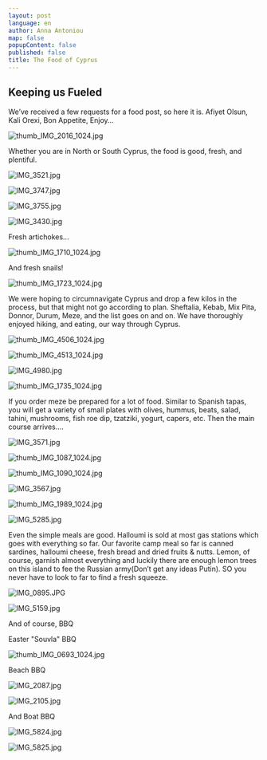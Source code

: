 ```yaml
---
layout: post
language: en
author: Anna Antoniou
map: false
popupContent: false
published: false
title: The Food of Cyprus
---
```

## Keeping us Fueled

We’ve received a few requests for a food post, so here it is. Afiyet Olsun, Kali Orexi, Bon Appetite, Enjoy…

![thumb_IMG_2016_1024.jpg]({{site.baseurl}}/media/thumb_IMG_2016_1024.jpg)

Whether you are in North or South Cyprus, the food is good, fresh, and plentiful. 

![IMG_3521.jpg]({{site.baseurl}}/media/IMG_3521.jpg)

![IMG_3747.jpg]({{site.baseurl}}/media/IMG_3747.jpg)

![IMG_3755.jpg]({{site.baseurl}}/media/IMG_3755.jpg)

![IMG_3430.jpg]({{site.baseurl}}/media/IMG_3430.jpg)

Fresh artichokes...

![thumb_IMG_1710_1024.jpg]({{site.baseurl}}/media/thumb_IMG_1710_1024.jpg)

And fresh snails!

![thumb_IMG_1723_1024.jpg]({{site.baseurl}}/media/thumb_IMG_1723_1024.jpg)

We were hoping to circumnavigate Cyprus and drop a few kilos in the process, but that might not go according to plan. Sheftalia, Kebab, Mix Pita, Donnor, Durum, Meze, and the list goes on and on. We have thoroughly
enjoyed hiking, and eating, our way through Cyprus. 

![thumb_IMG_4506_1024.jpg]({{site.baseurl}}/media/thumb_IMG_4506_1024.jpg)

![thumb_IMG_4513_1024.jpg]({{site.baseurl}}/media/thumb_IMG_4513_1024.jpg)

![IMG_4980.jpg]({{site.baseurl}}/media/IMG_4980.jpg)

![thumb_IMG_1735_1024.jpg]({{site.baseurl}}/media/thumb_IMG_1735_1024.jpg)

If you order meze be prepared for a lot of food. Similar to Spanish tapas, you will get a variety of small plates with olives, hummus, beats, salad, tahini, mushrooms, fish roe dip, tzatziki, yogurt, capers, etc. Then the main course arrives….

![IMG_3571.jpg]({{site.baseurl}}/media/IMG_3571.jpg)

![thumb_IMG_1087_1024.jpg]({{site.baseurl}}/media/thumb_IMG_1087_1024.jpg)

![thumb_IMG_1090_1024.jpg]({{site.baseurl}}/media/thumb_IMG_1090_1024.jpg)

![IMG_3567.jpg]({{site.baseurl}}/media/IMG_3567.jpg)

![thumb_IMG_1989_1024.jpg]({{site.baseurl}}/media/thumb_IMG_1989_1024.jpg)

![IMG_5285.jpg]({{site.baseurl}}/media/IMG_5285.jpg)

Even the simple meals are good. Halloumi is sold at most gas stations which goes with everything so far. Our favorite camp meal so far is canned sardines, halloumi cheese, fresh bread and dried fruits & nutts. Lemon, of course, garnish almost everything and luckily there are enough lemon trees on this island to fee the Russian army(Don’t get any ideas Putin). SO you never have to look to far to find a fresh squeeze. 

![IMG_0895.JPG]({{site.baseurl}}/media/IMG_0895.JPG)

![IMG_5159.jpg]({{site.baseurl}}/media/IMG_5159.jpg)

And of course, BBQ

Easter "Souvla" BBQ

![thumb_IMG_0693_1024.jpg]({{site.baseurl}}/media/thumb_IMG_0693_1024.jpg)

Beach BBQ

![IMG_2087.jpg]({{site.baseurl}}/media/IMG_2087.jpg)

![IMG_2105.jpg]({{site.baseurl}}/media/IMG_2105.jpg)

And Boat BBQ

![IMG_5824.jpg]({{site.baseurl}}/media/IMG_5824.jpg)

![IMG_5825.jpg]({{site.baseurl}}/media/IMG_5825.jpg)
